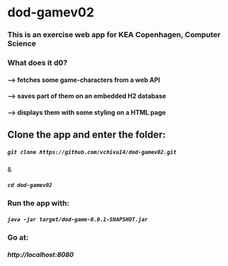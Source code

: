 # dod-gamev02
<h3>This is an exercise web app for KEA Copenhagen, Computer Science</h3>
<h3>What does it d0?</j3>
<h4>--> fetches some game-characters from a web API</h4>
<h4>--> saves part of them on an embedded H2 database</h4>
<h4>--> displays them with some styling on a HTML page</h4>

<h2> Clone the app and enter the folder:</h2> 
<h5> <code>git clone https://github.com/vchivu14/dod-gamev02.git</h5></code> & <h5><code>cd dod-gamev02</code></h5>
<h3> Run the app with:</h3>
<h5> <code>java -jar target/dod-game-0.0.1-SNAPSHOT.jar</code></h5>
<h3> Go at:</h3>
<h5>http://localhost:8080</h5>
